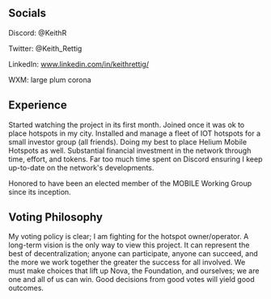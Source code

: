 ## Socials

Discord:  @KeithR

Twitter:  @Keith_Rettig

LinkedIn:  www.linkedin.com/in/keithrettig/

WXM:  large plum corona

## Experience

Started watching the project in its first month.  Joined once it was ok to place hotspots in my city.  Installed and manage a fleet of IOT hotspots for a small investor group (all friends).  Doing my best to place Helium Mobile Hotspots as well.  Substantial financial investment in the network through time, effort, and tokens.  Far too much time spent on Discord ensuring I keep up-to-date on the network's developments.

Honored to have been an elected member of the MOBILE Working Group since its inception.

## Voting Philosophy

My voting policy is clear; I am fighting for the hotspot owner/operator. A long-term vision is the only way to view this project.  It can represent the best of decentralization; anyone can participate, anyone can succeed, and the more we work together the greater the success for all involved.  We must make choices that lift up Nova, the Foundation, and ourselves; we are one and all of us can win.  Good decisions from good votes will yield good outcomes.
